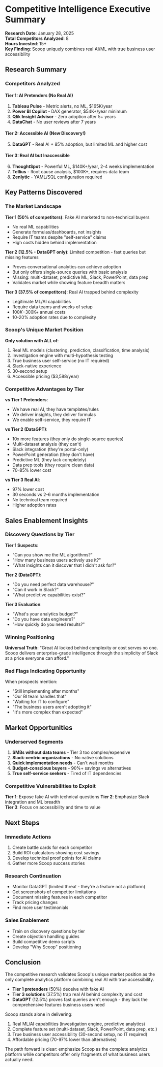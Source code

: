# Competitive Intelligence Executive Summary

**Research Date**: January 28, 2025  
**Total Competitors Analyzed**: 8  
**Hours Invested**: 15+  
**Key Finding**: Scoop uniquely combines real AI/ML with true business user accessibility

## Research Summary

### Competitors Analyzed

#### Tier 1: AI Pretenders (No Real AI)
1. **Tableau Pulse** - Metric alerts, no ML, $165K/year
2. **Power BI Copilot** - DAX generator, $54K+/year minimum
3. **Qlik Insight Advisor** - Zero adoption after 5+ years
4. **DataChat** - No user reviews after 7 years

#### Tier 2: Accessible AI (New Discovery!)
5. **DataGPT** - Real AI + 85% adoption, but limited ML and higher cost

#### Tier 3: Real AI but Inaccessible
6. **ThoughtSpot** - Powerful ML, $140K+/year, 2-4 weeks implementation
7. **Tellius** - Root cause analysis, $100K+, requires data team
8. **Zenlytic** - YAML/SQL configuration required

## Key Patterns Discovered

### The Market Landscape

**Tier 1 (50% of competitors)**: Fake AI marketed to non-technical buyers
- No real ML capabilities
- Generate formulas/dashboards, not insights
- Require IT teams despite "self-service" claims
- High costs hidden behind implementation

**Tier 2 (12.5% - DataGPT only)**: Limited competition - fast queries but missing features
- Proves conversational analytics can achieve adoption
- But only offers single-source queries with basic analysis
- Missing: multi-dataset, predictive ML, Slack, PowerPoint, data prep
- Validates market while showing feature breadth matters

**Tier 3 (37.5% of competitors)**: Real AI trapped behind complexity
- Legitimate ML/AI capabilities
- Require data teams and weeks of setup
- $100K-$300K+ annual costs
- 10-20% adoption rates due to complexity

### Scoop's Unique Market Position

**Only solution with ALL of**:
1. Real ML models (clustering, prediction, classification, time analysis)
2. Investigation engine with multi-hypothesis testing
3. True business user self-service (no IT required)
4. Slack-native experience
5. 30-second setup
6. Accessible pricing ($3,588/year)

### Competitive Advantages by Tier

**vs Tier 1 Pretenders**:
- We have real AI, they have templates/rules
- We deliver insights, they deliver formulas
- We enable self-service, they require IT

**vs Tier 2 (DataGPT)**:
- 10x more features (they only do single-source queries)
- Multi-dataset analysis (they can't)
- Slack integration (they're portal-only)
- PowerPoint generation (they don't have)
- Predictive ML (they lack completely)
- Data prep tools (they require clean data)
- 70-85% lower cost

**vs Tier 3 Real AI**:
- 97% lower cost
- 30 seconds vs 2-6 months implementation
- No technical team required
- Higher adoption rates

## Sales Enablement Insights

### Discovery Questions by Tier

**Tier 1 Suspects**:
- "Can you show me the ML algorithms?"
- "How many business users actively use it?"
- "What insights can it discover that I didn't ask for?"

**Tier 2 (DataGPT)**:
- "Do you need perfect data warehouse?"
- "Can it work in Slack?"
- "What predictive capabilities exist?"

**Tier 3 Evaluation**:
- "What's your analytics budget?"
- "Do you have data engineers?"
- "How quickly do you need results?"

### Winning Positioning

**Universal Truth**: "Great AI locked behind complexity or cost serves no one. Scoop delivers enterprise-grade intelligence through the simplicity of Slack at a price everyone can afford."

### Red Flags Indicating Opportunity

When prospects mention:
- "Still implementing after months"
- "Our BI team handles that"
- "Waiting for IT to configure"
- "The business users aren't adopting it"
- "It's more complex than expected"

## Market Opportunities

### Underserved Segments
1. **SMBs without data teams** - Tier 3 too complex/expensive
2. **Slack-centric organizations** - No native solutions
3. **Quick implementation needs** - Can't wait months
4. **Budget-conscious buyers** - 90%+ savings vs alternatives
5. **True self-service seekers** - Tired of IT dependencies

### Competitive Vulnerabilities to Exploit

**Tier 1**: Expose fake AI with technical questions
**Tier 2**: Emphasize Slack integration and ML breadth  
**Tier 3**: Focus on accessibility and time to value

## Next Steps

### Immediate Actions
1. Create battle cards for each competitor
2. Build ROI calculators showing cost savings
3. Develop technical proof points for AI claims
4. Gather more Scoop success stories

### Research Continuation
- Monitor DataGPT (limited threat - they're a feature not a platform)
- Get screenshots of competitor limitations
- Document missing features in each competitor
- Track pricing changes
- Find more user testimonials

### Sales Enablement
- Train on discovery questions by tier
- Create objection handling guides
- Build competitive demo scripts
- Develop "Why Scoop" positioning

## Conclusion

The competitive research validates Scoop's unique market position as the only complete analytics platform combining real AI with true accessibility. 

- **Tier 1 pretenders** (50%) deceive with fake AI
- **Tier 3 solutions** (37.5%) trap real AI behind complexity and cost
- **DataGPT** (12.5%) proves fast queries aren't enough - they lack the comprehensive features business users need

Scoop stands alone in delivering:
1. Real ML/AI capabilities (investigation engine, predictive analytics)
2. Complete feature set (multi-dataset, Slack, PowerPoint, data prep, etc.)
3. True business user accessibility (30-second setup, no IT required)
4. Affordable pricing (70-97% lower than alternatives)

The path forward is clear: emphasize Scoop as the complete analytics platform while competitors offer only fragments of what business users actually need.